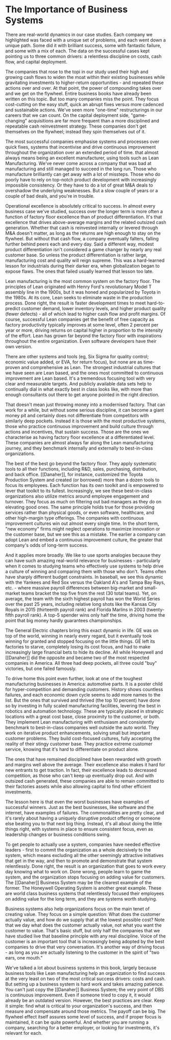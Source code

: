 # The Importance of Business Systems

There are real-world dynamics in our case studies. Each company we highlighted was faced with a unique set of problems, and each went down a unique path. Some did it with brilliant success, some with fantastic failure, and some with a mix of each. The data on the successful cases kept pointing us to three common drivers: a relentless discipline on costs, cash flow, and capital deployment.

The companies that rose to the topi in our study used their high and growing cash flows to widen the moat within their existing businesses while gravitating investments to higher-return opportunities - and repeated these actions over and over. At that point, the power of compounding takes over and we get on the flywheel. Entire business books have already been written on this topic. But too many companies miss the point. They focus cost-cutting on the easy stuff, quick an abrupt fixes versus more cadenced and sustainable actions. We've seen more "one-time" restructurings in our careers that we can count. On the capital deployment side, "game-changing" acquisitions are far more frequent than a more disciplined and repeatable cash reinvestment strategy. These companies don't get themselves on the flywheel; instead they spin themselves out of it.

The most successful companies emphasise systems and processes over quick fixes, systems that incentivise and drive continuous improvement throughout the organization over an extended period of time. that almost always means being an excellent manufacturer, using tools such as Lean Manufacturing. We've never come across a company that was bad at manufacturing and still managed to succeed in the long run. Those who manufacture brilliantly can get away with a lot of missteps. Those who do poorly have to rely on top-notch product development with increasingly impossible consistency. Or they have to do a lot of great M&A deals to overshadow the underlying weaknesses. But a slow couple of years or a couple of bad deals, and you're in trouble.

Operational excellence is absolutely critical to success. In almost every business case we've studied, success over the longer term is more often a function of factory floor excellence than of product differentiation. It's that excellence  that drives above-average margins and the related outsized cash generation. Whether that cash is reinvested internally or levered through M&A doesn't matter, as long as the returns are high enough to stay on the flywheel. But without that cash flow, a company eventually falters, falling further behind peers each and every day. Said a different way, modest product differentiation isn't considered a game changer by nearly any real customer base. So unless the product differentiation is rather large, manufacturing cost and quality will reign supreme. This was a hard-learned lesson for industrials during their darker era, when globalization began to expose flaws. The ones that failed usually learned that lesson too late.

Lean manufacturing is the most common system on the factory floor. The principles of Lean originated with Henry Ford's revolutionary Model T assembly line in the 1900s, but it was honed and popularized by Toyota in the 1980s.  At its core, Lean seeks to eliminate waste in the production process. Done right, the result is faster development times to meet hard-to-predict customer demand, lower inventory levels, and higher product quality (fewer defects) - all of which lead to higher cash flow and profit margins. Of course, successful Lean companies get the benefit of free capacity as factory productivity typically improves at some level, often 2 percent per year or more, driving returns on capital higher in proportion to the intensity of the effort. Lean has grown far beyond the factory floor with inspirations throughout the entire organization. Even software developers have their own version.

There are other systems and tools (eg, Six Sigma for quality control; economic value added, or EVA, for return focus), but none are as time-proven and comprehensive as Lean. The strongest industrial cultures that we have seen are Lean based, and the ones most committed to continuous improvement are Lean based. It's a tremendous focusing tool with very clear and measurable targets. And publicly available data sets help to continually dial in what exactly best in class looks like, with more than enough consultants out there to get anyone pointed in the right direction.

That doesn't mean just throwing money into a modernised factory. That can work for a while, but without some serious discipline, it can become a giant money pit and certainly does not differentiate from competitors with similarly deep pockets. Instead it is those with the most productive systems, those who practice continuous improvement and build culture through actions and incentives, that sustain success. Those are the ones we characterise as having factory floor excellence at a differentiated level. These companies are almost always far along the Lean manufacturing journey, and they benchmark internally and externally to best-in-class organizations.

The best of the best go beyond the factory floor. They apply systematic tools to all their functions, including R&D, sales, purchasing, distribution, and back office. [[Danaher]], for instance, customized the Toyota Production System and created (or borrowed) more than a dozen tools to focus its employees. Each function has its own toolkit and is empowered to lever that toolkit to its fullest. Increasingly, we see these best-in-class organizations also utilize metrics around employee engagement and turnover. They focus as much on filtering out bad managers as they do on elevating good ones. The same principle holds true for those providing services rather than physical goods, or even software, healthcare, and other high-margin type offerings. The companies with continuous improvement cultures win out almost every single time. In the short term, "new economy" firms might neglect operations to maximize innovation or the customer base, but we see this as a mistake. The earlier a company can adopt Lean and embed a continuous improvement culture, the greater that company's odds of long-term success.

And it applies more broadly. We like to use sports analogies because they can have such amazing real-world relevance for businesses - particularly when it comes to studying teams who effectively use systems to help drive a culture of winning and comparing them with those who don't. Teams often have sharply different budget constraints. In baseball, we see this dynamic with the Yankees and Red Sox versus the Oakland A's and Tampa Bay Rays, etc. - where massive payroll differences between big-market and small-market teams bracket the top five from the rest (30 total teams). Yet, on average, the team with the sixth highest payroll has won the World Series over the past 25 years, including relative long shots like the Kansas City Royals in 2015 (thirteenth payroll rank) and Florida Marlins in 2003 (twenty-fifth payroll rank). A top-5 spender wins only half the time, driving home the point that big money hardly guarantees championships.

The General Electric chapters bring this exact dynamic in life. GE was on top of the world, winning in nearly every regard, but it eventually took winning for granted and stopped focusing on the little things. GE left its factories to starve, completely losing its cost focus, and had to make increasingly large financial bets to hide its decline. All while Honeywell and [[Danaher]] did the opposite and became two of the most respected companies in America. All three had deep pockets, all three could "buy" victories, but one failed famously.

To drive home this point even further, look at one of the toughest manufacturing businesses in America: automotive parts. It is a poster child for hyper-competition and demanding customers. History shows countless failures, and each economic down cycle seems to add more names to the list. But the ones that survived and thrived (the top 10 percent) have done so by investing in fully scaled manufacturing facilities, levering the best in robotics and automation technology. These are typically placed in strategic locations with a great cost base, close proximity to the customer, or both. They implement Lean manufacturing with enthusiasm and consistently benchmark to best-in-class  companies well outside the auto world. They work on iterative product enhancements, solving small but important customer problems. They build cost-focused cultures, fully accepting the reality of their stingy customer base. They practice extreme customer service, knowing that it's hard to differentiate on product alone.


The ones that have remained disciplined have been rewarded with growth and margins well above the average. Their excellence also makes it hard for new entrants to get traction. In fact, their excellence leads to decreased competition, as those who can't keep up eventually drop out. And with outsized cash generated, these companies are able to remain committed to their factories assets while also allowing capital to find other efficient investments.

The lesson here is that even the worst businesses have examples of successful winners. Just as the best businesses, like software and the internet, have examples of failures. The commonalities are pretty clear, and it's rarely about having a uniquely disruptive product offering or someone else beating you to that next big thing. Instead, it's all about doing the little things right, with systems in place to ensure consistent focus, even as leadership changes or business conditions swing.

To get people to actually use a system, companies have needed effective leaders - first to commit the organization as a whole decisively to the system, which means excluding all the other seemingly attractive initiatives that get in the way, and then to promote and demonstrate that system relentlessly. Done right, the result is an organization that goes to work every day knowing what to work on. Done wrong, people learn to game the system, and the organization stops focusing on adding value for customers. The [[Danaher]] Business System may be the clearest example of the former. The Honeywell Operating System is another great example. These are world class business systems that relentlessly focused their employees on adding value for the long term, and they are systems worth studying.

Business systems also help organizations focus on the main tenet of creating value. They focus on a simple question: What does the customer actually value, and how do we supply that at the lowest possible cost? Note that we day what does the customer actually value, not what you want the customer to value. That's basic stuff, but only half the companies that we have studied live that baseline principle with any real discipline. Voice of the customer is an important tool that is increasingly being adopted by the best companies to drive that very conversation. It's another way of driving focus - as long as you are actually listening to the customer in the spirit of "two ears, one mouth."

We've talked a lot about business systems in this book, largely because business tools like Lean manufacturing help an organization to find success at the very least on two of the most critical success drivers: costs and cash. But setting up a business  system is hard work and takes amazing patience.  You can't just copy the [[Danaher]] Business System; the very point of DBS is continuous improvement. Even if someone tried to copy it, it would already be an outdated version. However, the best practices are clear. Keep it simple: find what is critical to your organization's success, and then measure and compensate around those metrics. The payoff can be big. The flywheel effect itself assures some level of success, and if proper focus is maintained, it can be quite powerful. And whether you are running a company, searching for a better employer, or looking for investments, it's relevant for each.